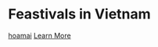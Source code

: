 # Feastivals in Vietnam
[hoamai](https://github.com/Tvkqd/html-me-something/blob/master/hoamai.png)
[Learn More](https://traveltriangle.com/blog/festivals-in-vietnam/)
